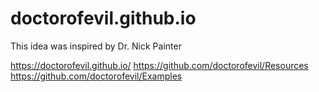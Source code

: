 # doctorofevil.github.io

This idea was inspired by Dr. Nick Painter

https://doctorofevil.github.io/
https://github.com/doctorofevil/Resources
https://github.com/doctorofevil/Examples
